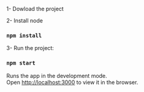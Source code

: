1- Dowload the project

2- Install node

### `npm install`

3- Run the project:

### `npm start`

Runs the app in the development mode.\
Open [http://localhost:3000](http://localhost:3000) to view it in the browser.
